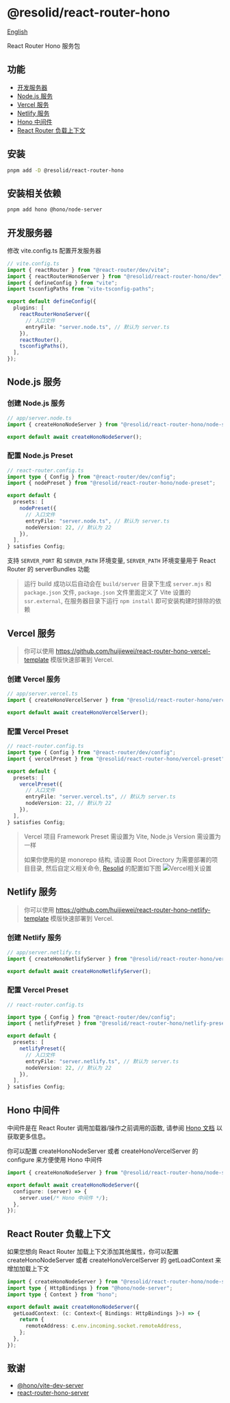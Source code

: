 # @resolid/react-router-hono

[English](README.md)

React Router Hono 服务包

## 功能

- [开发服务器](#开发服务器)
- [Node.js 服务](#nodejs-服务)
- [Vercel 服务](#vercel-服务)
- [Netlify 服务](#netlify-服务)
- [Hono 中间件](#hono-中间件)
- [React Router 负载上下文](#react-router-负载上下文)

## 安装

```bash
pnpm add -D @resolid/react-router-hono
```

## 安装相关依赖

```bash
pnpm add hono @hono/node-server
```

## 开发服务器

修改 vite.config.ts 配置开发服务器

```ts
// vite.config.ts
import { reactRouter } from "@react-router/dev/vite";
import { reactRouterHonoServer } from "@resolid/react-router-hono/dev";
import { defineConfig } from "vite";
import tsconfigPaths from "vite-tsconfig-paths";

export default defineConfig({
  plugins: [
    reactRouterHonoServer({
      // 入口文件
      entryFile: "server.node.ts", // 默认为 server.ts
    }),
    reactRouter(),
    tsconfigPaths(),
  ],
});
```

## Node.js 服务

### 创建 Node.js 服务

```ts
// app/server.node.ts
import { createHonoNodeServer } from "@resolid/react-router-hono/node-server";

export default await createHonoNodeServer();
```

### 配置 Node.js Preset

```ts
// react-router.config.ts
import type { Config } from "@react-router/dev/config";
import { nodePreset } from "@resolid/react-router-hono/node-preset";

export default {
  presets: [
    nodePreset({
      // 入口文件
      entryFile: "server.node.ts", // 默认为 server.ts
      nodeVersion: 22, // 默认为 22
    }),
  ],
} satisfies Config;
```

支持 `SERVER_PORT` 和 `SERVER_PATH` 环境变量, `SERVER_PATH` 环境变量用于 React Router 的 serverBundles 功能

> 运行 build 成功以后自动会在 `build/server` 目录下生成 `server.mjs` 和 `package.json` 文件, `package.json` 文件里面定义了
> Vite 设置的 `ssr.external`, 在服务器目录下运行 `npm install` 即可安装构建时排除的依赖

## Vercel 服务

> 你可以使用 https://github.com/huijiewei/react-router-hono-vercel-template 模版快速部署到 Vercel.

### 创建 Vercel 服务

```ts
// app/server.vercel.ts
import { createHonoVercelServer } from "@resolid/react-router-hono/vercel-server";

export default await createHonoVercelServer();
```

### 配置 Vercel Preset

```ts
// react-router.config.ts
import type { Config } from "@react-router/dev/config";
import { vercelPreset } from "@resolid/react-router-hono/vercel-preset";

export default {
  presets: [
    vercelPreset({
      // 入口文件
      entryFile: "server.vercel.ts", // 默认为 server.ts
      nodeVersion: 22, // 默认为 22
    }),
  ],
} satisfies Config;
```

> Vercel 项目 Framework Preset 需设置为 Vite, Node.js Version 需设置为一样
>
> 如果你使用的是 monorepo 结构, 请设置 Root Directory 为需要部署的项目目录,
> 然后自定义相关命令, [Resolid](https://github.com/huijiewei/resolid) 的配置如下图
> ![Vercel相关设置](.github/assets/vercel-settings.png)

## Netlify 服务

> 你可以使用 https://github.com/huijiewei/react-router-hono-netlify-template 模版快速部署到 Vercel.

### 创建 Netlify 服务

```ts
// app/server.netlify.ts
import { createHonoNetlifyServer } from "@resolid/react-router-hono/vercel-server";

export default await createHonoNetlifyServer();
```

### 配置 Vercel Preset

```ts
// react-router.config.ts

import type { Config } from "@react-router/dev/config";
import { netlifyPreset } from "@resolid/react-router-hono/netlify-preset";

export default {
  presets: [
    netlifyPreset({
      // 入口文件
      entryFile: "server.netlify.ts", // 默认为 server.ts
      nodeVersion: 22, // 默认为 22
    }),
  ],
} satisfies Config;
```

## Hono 中间件

中间件是在 React Router 调用加载器/操作之前调用的函数, 请参阅 [Hono 文档](https://hono.dev/docs/guides/middleware) 以获取更多信息。

你可以配置 createHonoNodeServer 或者 createHonoVercelServer 的 configure 来方便使用 Hono 中间件

```ts
import { createHonoNodeServer } from "@resolid/react-router-hono/node-server";

export default await createHonoNodeServer({
  configure: (server) => {
    server.use(/* Hono 中间件 */);
  },
});
```

## React Router 负载上下文

如果您想向 React Router 加载上下文添加其他属性，你可以配置 createHonoNodeServer 或者 createHonoVercelServer 的 getLoadContext
来增加加载上下文

```ts
import { createHonoNodeServer } from "@resolid/react-router-hono/node-server";
import type { HttpBindings } from "@hono/node-server";
import type { Context } from "hono";

export default await createHonoNodeServer({
  getLoadContext: (c: Context<{ Bindings: HttpBindings }>) => {
    return {
      remoteAddress: c.env.incoming.socket.remoteAddress,
    };
  },
});
```

## 致谢

- [@hono/vite-dev-server](https://github.com/honojs/vite-plugins/tree/main/packages/dev-server)
- [react-router-hono-server](https://github.com/rphlmr/react-router-hono-server)
